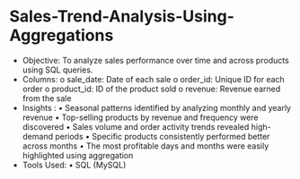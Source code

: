 # Sales-Trend-Analysis-Using-Aggregations
-	Objective: To analyze sales performance over time and across products using SQL queries.
-	Columns:
o	sale_date: Date of each sale
o	order_id: Unique ID for each order
o	product_id: ID of the product sold
o	revenue: Revenue earned from the sale
-	Insights :
•	Seasonal patterns identified by analyzing monthly and yearly revenue
•	Top-selling products by revenue and frequency were discovered
•	Sales volume and order activity trends revealed high-demand periods
•	Specific products consistently performed better across months
•	The most profitable days and months were easily highlighted using aggregation
-	Tools Used:
•	SQL (MySQL)

